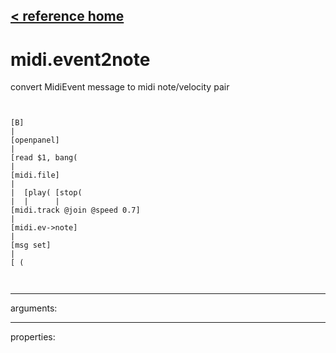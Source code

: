 [< reference home](ceammc_lib.html)
---

# midi.event2note


convert MidiEvent message to midi note/velocity pair

```


[B]
|
[openpanel]
|
[read $1, bang(
|
[midi.file]
|
|  [play( [stop(
|  |      |
[midi.track @join @speed 0.7]
|
[midi.ev->note]
|
[msg set]
|
[ (

            
```

---
arguments:


---
properties:


